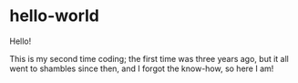# hello-world

Hello!

This is my second time coding; the first time was three years ago, but it all went to shambles since then, and I forgot the know-how, so here I am!
